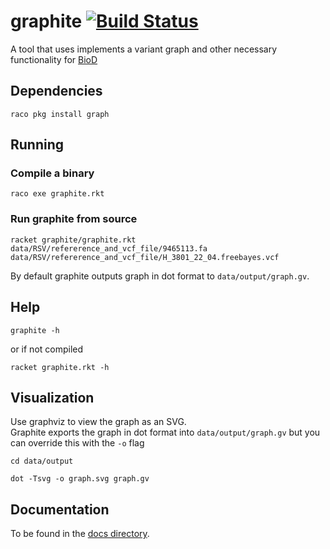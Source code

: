 # graphite [![Build Status](https://travis-ci.org/stchang/graph.svg?branch=master)](https://travis-ci.org/stchang/graph)

A tool that uses implements a variant graph and other necessary functionality for [BioD](https://github.com/biod/biod)



## Dependencies
```
raco pkg install graph
```


## Running

### Compile a binary

```
raco exe graphite.rkt 
```

### Run graphite from source

```
racket graphite/graphite.rkt data/RSV/refererence_and_vcf_file/9465113.fa data/RSV/refererence_and_vcf_file/H_3801_22_04.freebayes.vcf 
```

By default graphite outputs graph in dot format to `data/output/graph.gv`.

## Help

```
graphite -h
```

or if not compiled
```
racket graphite.rkt -h
```

## Visualization

Use graphviz to view the graph as an SVG.  
Graphite exports the graph in dot format into `data/output/graph.gv` but you can override this with the `-o` flag
```
cd data/output

dot -Tsvg -o graph.svg graph.gv
```

## Documentation

To be found in the [docs directory](/docs).
